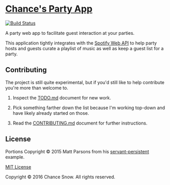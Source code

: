 # [Chance's Party App](http://chancesnow.me/party)

[![Build Status](https://travis-ci.org/chances/party-server.svg)](https://travis-ci.org/chances/party-server)

A party web app to facilitate guest interaction at your parties.

This application tightly integrates with the [Spotify Web API]() to help party hosts and guests curate a playlist of music as well as keep a guest list for a party.

## Contributing


The project is still quite experimental, but if you'd still like to help contribute you're more than welcome to.

1. Inspect the [TODO.md](TODO.md) document for new work.

2. Pick something farther down the list because I'm working top-down and have likely already started on those.

3. Read the [CONTRIBUTING.md](CONTRIBUTING.md) document for further instructions.

## License

Portions Copyright &copy; 2015 Matt Parsons from his
[servant-persistent](https://github.com/parsonsmatt/servant-persistent) example.

[MIT License](http://opensource.org/licenses/MIT)

Copyright &copy; 2016 Chance Snow. All rights reserved.
